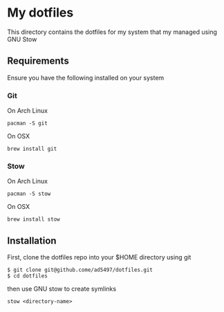 # My dotfiles

This directory contains the dotfiles for my system that my managed using GNU Stow

## Requirements

Ensure you have the following installed on your system

### Git

On Arch Linux
```
pacman -S git
```

On OSX
```
brew install git
```

### Stow

On Arch Linux
```
pacman -S stow 
```

On OSX
```
brew install stow
```

## Installation

First, clone the dotfiles repo into your $HOME directory using git

```
$ git clone git@github.come/ad5497/dotfiles.git
$ cd dotfiles
```

then use GNU stow to create symlinks

```
stow <directory-name>
```
